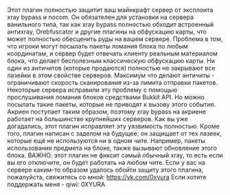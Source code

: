 Этот плагин полностью защитит ваш майнкрафт сервер от эксплоита xray bypass и nocom.
Он обязателен для установки на сервера ванильного типа, так как xray bypass полностью
обходит встроенный антиxray, Orebfuscator и другие плагины на обфускацию карты,
что может полностью обесценить руды на вашем сервере.
Проблема в том, что игроки могут посылать пакеты ломания блока по любым координатам,
и сервер будет отвечать клиенту реальным материалом блока, что делает бесполезным классическую обфускацию карты.
Ни один из античитов (которые продаются) полностью не закрывают все лазейки в этом свойстве серверов.
Максимум что делают античиты - ограничивают скорость сканирования из-за лимита отправки пакетов.
Некоторые сервера исправили эту проблему с помощью прослушивания ломания блоков средствами Bukkit API.
Но можно посылать такие пакеты, которые не приводят к вызову этого события.
Акриен поступает таким образом, поэтому xray bypass на акриене работает на большинстве крупнейших серверов.
Как вы уже догадались, этот плагин исправляет эту уязвимость полностью.
Кроме того, плагин написан с заделом на будущее:
он защищает от тех лазеек, которые ещё не используются ни в одном чите.
Например, пакеты использования предмета на блоке, также вызывают обновление этого блока.
ВАЖНО: этот плагин не фиксит самый обычный xray, то есть если вы его отключите, он будет работать на любом чите.
Если у вас на сервере каким-то образом удалось обойти защиту этого плагина,
пожалуйста, свяжитесь со мной: https://vk.com/0xyura
Если хотите поддержать меня - qiwi: 0XYURA
